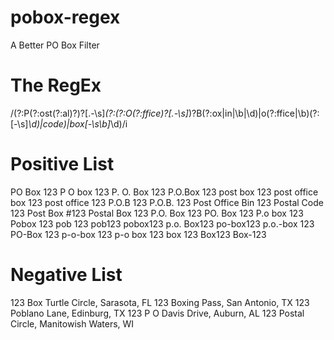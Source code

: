 # pobox-regex
A Better PO Box Filter

# The RegEx
/(?:P(?:ost(?:al)?)?[\.\-\s]*(?:(?:O(?:ffice)?[\.\-\s]*)?B(?:ox|in|\b|\d)|o(?:ffice|\b)(?:[-\s]*\d)|code)|box[-\s\b]*\d)/i

# Positive List
PO Box 123
P O box 123
P. O. Box 123
P.O.Box 123
post box 123
post office box 123
post office 123
P.O.B 123
P.O.B. 123
Post Office Bin 123
Postal Code 123
Post Box #123
Postal Box 123
P.O. Box 123
PO. Box 123
P.o box 123
Pobox 123
pob 123
pob123
pobox123
p.o. Box123
po-box123
p.o.-box 123
PO-Box 123
p-o-box 123
p-o box 123
box 123
Box123
Box-123

# Negative List
123 Box Turtle Circle, Sarasota, FL
123 Boxing Pass, San Antonio, TX
123 Poblano Lane, Edinburg, TX
123 P O Davis Drive, Auburn, AL
123 Postal Circle, Manitowish Waters, WI
